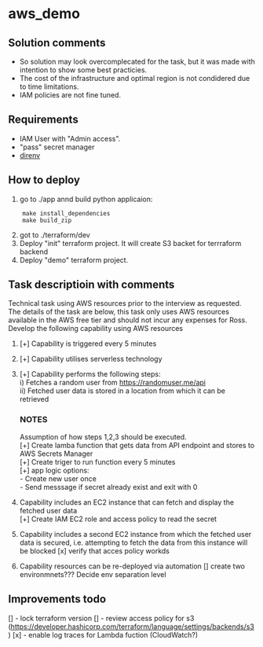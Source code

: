 # aws_demo

## Solution comments
- So solution may look overcomplecated for the task, but it was made with intention to show some best practicies.
- The cost of the infrastructure and optimal region is not condidered due to time limitations.
- IAM policies are not fine tuned. 


## Requirements
- IAM User with "Admin access".    
- "pass" secret manager   
- [direnv](https://direnv.net/)  


## How to deploy
1. go to ./app annd build python applicaion:
```
    make install_dependencies
    make build_zip
```
2. got to ./terraform/dev   
3. Deploy "init" terraform project. It will create S3 backet for terrraform backend   
4. Deploy "demo" terraform project. 


## Task descriptioin with comments
Technical task using AWS resources prior to the interview as requested.
The details of the task are below, this task only uses AWS resources available in the AWS
free tier and should not incur any expenses for Ross.
Develop the following capability using AWS resources
1. [+] Capability is triggered every 5 minutes
2. [+] Capability utilises serverless technology
3. [+] Capability performs the following steps:   
    i) Fetches a random user from https://randomuser.me/api   
    ii) Fetched user data is stored in a location from which it can be retrieved   
    ### NOTES 
    Assumption of how steps 1,2,3 should be executed.   
    [+] Create lamba function that gets data from API endpoint and stores to AWS Secrets Manager   
    [+] Create triger to run function every 5 minutes    
    [+] app logic options:   
        - Create new user once    
        - Send messsage if secret already exist and exit with 0    

4. Capability includes an EC2 instance that can fetch and display the fetched user data    
   [+] Create IAM EC2 role and access policy to read the secret
5. Capability includes a second EC2 instance from which the fetched user data is secured,
i.e. attempting to fetch the data from this instance will be blocked
    [x] verify that acces policy workds
6. Capability resources can be re-deployed via automation
    [] create two environmnets??? Decide env separation level



## Improvements todo 
[] - lock terraform version
[] - review access policy for s3 (https://developer.hashicorp.com/terraform/language/settings/backends/s3)
[x] - enable log traces for Lambda fuction (CloudWatch?)
